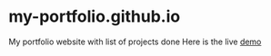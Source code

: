 # my-portfolio.github.io
My portfolio website with list of projects done
Here is the live [demo](https://my-portfolio.github.io)
